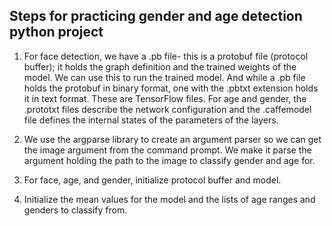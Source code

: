 ## Steps for practicing gender and age detection python project

1. For face detection, we have a .pb file- this is a protobuf file (protocol buffer); it holds the graph definition and the trained weights of the model. We can use this to run the trained model. And while a .pb file holds the protobuf in binary format, one with the .pbtxt extension holds it in text format. These are TensorFlow files. For age and gender, the .prototxt files describe the network configuration and the .caffemodel file defines the internal states of the parameters of the layers.

2. We use the argparse library to create an argument parser so we can get the image argument from the command prompt. We make it parse the argument holding the path to the image to classify gender and age for.

3. For face, age, and gender, initialize protocol buffer and model.

4. Initialize the mean values for the model and the lists of age ranges and genders to classify from.

